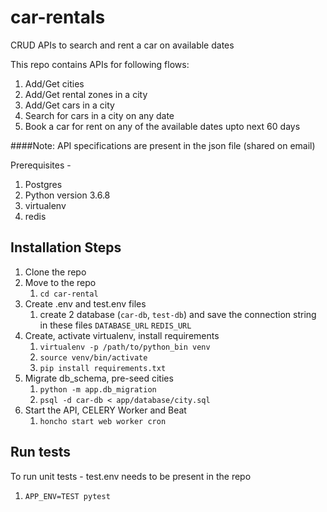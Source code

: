 # car-rentals
CRUD APIs to search and rent a car on available dates

This repo contains APIs for following flows:
1. Add/Get cities
2. Add/Get rental zones in a city
3. Add/Get cars in a city
4. Search for cars in a city on any date
5. Book a car for rent on any of the available dates upto next 60 days

####Note: API specifications are present in the json file (shared on email)


Prerequisites - 
1. Postgres
2. Python version 3.6.8
3. virtualenv
4. redis


## Installation Steps
1. Clone the repo
2. Move to the repo
   1. `cd car-rental`
3. Create .env and test.env files
   1. create 2 database (`car-db`, `test-db`) and save the connection string in these files
   `DATABASE_URL`
   `REDIS_URL`
4. Create, activate virtualenv, install requirements
   1. `virtualenv -p /path/to/python_bin venv`
   2. `source venv/bin/activate`
   3. `pip install requirements.txt`
5. Migrate db_schema, pre-seed cities
   1. `python -m app.db_migration`
   2. `psql -d car-db < app/database/city.sql`
6. Start the API, CELERY Worker and Beat
   1. `honcho start web worker cron`


## Run tests
To run unit tests - test.env needs to be present in the repo
1. `APP_ENV=TEST pytest`


   
